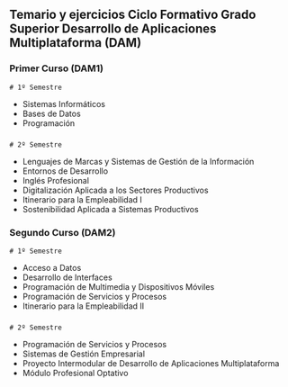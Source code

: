 ## Temario y ejercicios Ciclo Formativo Grado Superior Desarrollo de Aplicaciones Multiplataforma (DAM)


### Primer Curso (DAM1)
	# 1º Semestre
- Sistemas Informáticos
- Bases de Datos
- Programación
###
	# 2º Semestre
- Lenguajes de Marcas y Sistemas de Gestión de la Información
- Entornos de Desarrollo
- Inglés Profesional
- Digitalización Aplicada a los Sectores Productivos
- Itinerario para la Empleabilidad I
- Sostenibilidad Aplicada a Sistemas Productivos

### Segundo Curso (DAM2)
	# 1º Semestre
- Acceso a Datos
- Desarrollo de Interfaces
- Programación de Multimedia y Dispositivos Móviles
- Programación de Servicios y Procesos
- Itinerario para la Empleabilidad II
###
	# 2º Semestre
- Programación de Servicios y Procesos
- Sistemas de Gestión Empresarial
- Proyecto Intermodular de Desarrollo de Aplicaciones Multiplataforma
- Módulo Profesional Optativo
